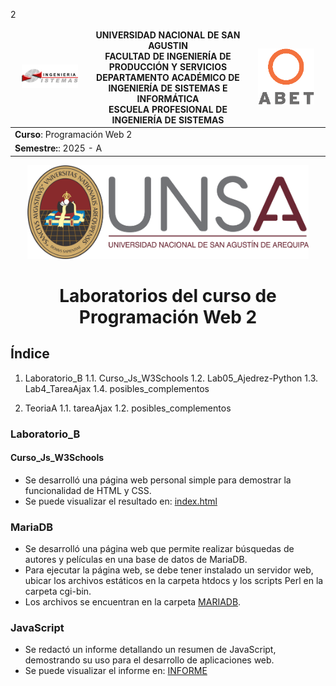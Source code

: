 2<div align="center">
<table>
    <thead>
        <tr>
            <td style="width:25%; text-align:center;"><img src="/img/epis.png" alt="EPIS" style="width:80%; height:auto"/></td>
            <td style="text-align:center;">
                <span><b>UNIVERSIDAD NACIONAL DE SAN AGUSTIN</b></span><br />
                <span><b>FACULTAD DE INGENIERÍA DE PRODUCCIÓN Y SERVICIOS</b></span><br />
                <span><b>DEPARTAMENTO ACADÉMICO DE INGENIERÍA DE SISTEMAS E INFORMÁTICA</b></span><br />
                <span><b>ESCUELA PROFESIONAL DE INGENIERÍA DE SISTEMAS</b></span>
            </td>
            <td style="width:25%; text-align:center;"><img src="/img/abet.png" alt="ABET" style="width:80%; height:auto"/></td>
        </tr>
    </thead>
    <tbody>
        <tr>
            <td colspan="3"><span><b>Curso</b></span>: Programación Web 2</td>
        </tr>
        <tr>
            <td colspan="3"><span><b>Semestre:</b></span>: 2025 - A</td>
        </tr>
    </tbody>
</table>
</div>
<div align="center" style="margin-top: 10px;">
    <img src="/img/unsa.png" alt="UNSA" width="450px" height="150px">
    <h1 style="font-weight:bold; font-size: 2em;">Laboratorios del curso de Programación Web 2</h1>
</div>

## Índice

1. Laboratorio_B
    1.1. Curso_Js_W3Schools
    1.2. Lab05_Ajedrez-Python
    1.3. Lab4_TareaAjax
    1.4. posibles_complementos

2. TeoriaA
    1.1. tareaAjax
    1.2. posibles_complementos


### Laboratorio_B

#### Curso_Js_W3Schools
* Se desarrolló una página web personal simple para demostrar la funcionalidad de HTML y CSS.
* Se puede visualizar el resultado en: [index.html](/CSS/index.html)

### MariaDB
* Se desarrolló una página web que permite realizar búsquedas de autores y películas en una base de datos de MariaDB.
* Para ejecutar la página web, se debe tener instalado un servidor web, ubicar los archivos estáticos en la carpeta htdocs y los scripts Perl en la carpeta cgi-bin.
* Los archivos se encuentran en la carpeta [MARIADB](/MARIADB).

### JavaScript
* Se redactó un informe detallando un resumen de JavaScript, demostrando su uso para el desarrollo de aplicaciones web.
* Se puede visualizar el informe en: [INFORME](/JAVASCRIPT/JS.pdf)
